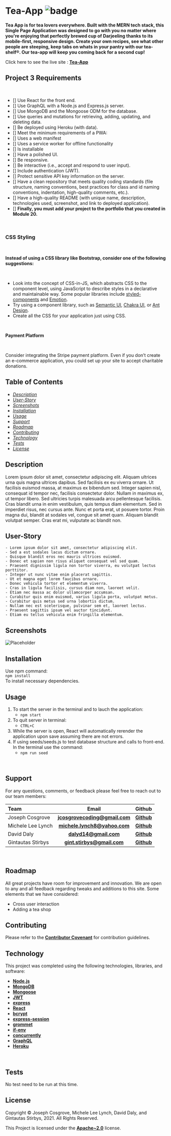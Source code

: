 # Tea-App ![badge](https://img.shields.io/badge/License-Apache~2.0-brightgreen.svg)


**Tea App is for tea lovers everywhere.  Built with the MERN tech stack, this Single Page Application was designed to go with you no matter where you're enjoying that perfectly brewed cup of Darjeeling thanks to its mobile-first, responsive design.  Create your own recipes, see what other people are steeping, keep tabs on whats in your pantry with our tea-shelf®.  Our tea-app will keep you coming back for a second cup!**


Click here to see the live site : **[Tea-App](https://thawing-mesa-65515.herokuapp.com/)**


## Project 3 Requirements

<br>

- [] Use React for the front end.
- [] Use GraphQL with a Node.js and Express.js server.
- [] Use MongoDB and the Mongoose ODM for the database.
- [] Use queries and mutations for retrieving, adding, updating, and deleting data.
- [] Be deployed using Heroku (with data).
- [] Meet the minimum requirements of a PWA:
- [] Uses a web manifest
- [] Uses a service worker for offline functionality
- [] Is installable
- [] Have a polished UI.
- [] Be responsive.
- [] Be interactive (i.e., accept and respond to user input).
- [] Include authentication (JWT).
- [] Protect sensitive API key information on the server.
- [] Have a clean repository that meets quality coding standards (file structure, naming conventions, best practices for class and id naming conventions, indentation, high-quality comments, etc.).
- [] Have a high-quality README (with unique name, description, technologies used, screenshot, and link to deployed application).
- [] **Finally, you must add your project to the portfolio that you created in Module 20.**

<br>

### **CSS Styling**

<br>

**Instead of using a CSS library like Bootstrap, consider one of the following suggestions:**

<br>

- Look into the concept of
CSS-in-JS, which abstracts CSS to the component level, using JavaScript to describe styles in a declarative and maintainable way. Some popular libraries include [styled-components](https://styled-components.com/) and [Emotion](https://emotion.sh/docs/introduction).
- Try using a component library, such as [Semantic UI](https://semantic-ui.com/), [Chakra UI](https://chakra-ui.com/), or [Ant Design](https://ant.design/).
- Create all the CSS for your application just using CSS.


<br>

**Payment Platform**

<br>

Consider integrating the Stripe payment platform. Even if you don’t create an e-commerce application, you could set up your site to accept charitable donations.

## **Table of Contents**

* *[Description](#description)*
* *[User-Story](#user-story)*
* *[Screenshots](#screenshots)*
* *[Installation](#installation)*
* *[Usage](#usage)*
* *[Support](#suport)*
* *[Roadmap](#roadmap)*
* *[Contributing](#contributing)*
* *[Technology](#technology)*
* *[Tests](#tests)*
* *[License](#license)*

## **Description**

Lorem ipsum dolor sit amet, consectetur adipiscing elit. Aliquam ultrices urna quis magna ultrices dapibus. Sed facilisis ex eu viverra ornare. Ut facilisis euismod massa, at maximus ex bibendum sed. Integer sapien nisl, consequat id tempor nec, facilisis consectetur dolor. Nullam in maximus ex, ut tempor libero. Sed ultricies turpis malesuada arcu pellentesque facilisis. Cras blandit urna in enim vestibulum, quis tempus diam elementum. Sed in imperdiet risus, nec cursus ante. Nunc et porta erat, ut posuere tortor. Proin magna dui, blandit at sodales vel, congue sit amet quam. Aliquam blandit volutpat semper. Cras erat mi, vulputate ac blandit non.

## **User-Story**

```
- Lorem ipsum dolor sit amet, consectetur adipiscing elit.
- Sed a est sodales lacus dictum ornare.
- Quisque blandit eros nec mauris ultrices euismod.
- Donec et sapien non risus aliquet consequat vel sed quam.
- Praesent dignissim ligula non tortor viverra, eu volutpat lectus porttitor.
- Integer ut nunc vitae enim placerat sagittis.
- Ut et magna eget lorem faucibus ornare.
- Donec vehicula tortor et elementum viverra.
- Cras in ligula facilisis, cursus diam non, laoreet velit.
- Etiam nec massa ac dolor ullamcorper accumsan.
- Curabitur quis enim euismod, varius ligula porta, volutpat metus.
- Curabitur quis metus sed urna lobortis dictum.
- Nullam nec est scelerisque, pulvinar sem et, laoreet lectus.
- Praesent sagittis ipsum vel auctor tincidunt.
- Etiam eu tellus vehicula enim fringilla elementum.
```

## **Screenshots**

![Placeholder](tea-app/src/assets/images/a5d9f94c1551167edd1c0b685e509259.jpg)

## **Installation**

Use npm command:<br>
        `npm install`<br> 
To install necessary dependencies.

## **Usage**

1. To start the server in the terminal and to lauch the application:
    -  `npm start`
2. To quit server in terminal:
    - `CTRL+C`
3. While the server is open, React will automatically rerender the application upon save assuming there are not errors.
4. If using seeds/seeds.js to test database structure and calls to front-end. In the terminal use the command:
    - `npm run seed`










<br>

## **Support**

For any questions, comments, or feedback please feel free to reach out to our team members: <br>

| Team              | Email                            | Github                                    |
| :---              |            :----:                |                  :---:                    |
| Joseph Cosgrove   | **<jcosgrovecoding@gmail.com>**  | **[Github](https://github.com/jyc5331)**  |
| Michele Lee Lynch    | **<michele.lynch8@yahoo.com>**        | **[Github](https://github.com/MLLynch2K)**|
| David Daly | **<dalyd14@gmail.com>**     | **[Github](https://github.com/dalyd14)** |  
| Gintautas Stirbys | **<gint.stirbys@gmail.com>**     | **[Github](https://github.com/gintstir)** |     

<br>

## **Roadmap**
All great projects have room for improvement and innovation.  We are open to any and all feedback regarding tweaks and additions to this site.  Some elements that we have considered:
- Cross user interaction
- Adding a tea shop


## **Contributing**

Please refer to the **[Contributor Covenant](https://www.contributor-covenant.org/)** for contribution guidelines.
<br>

## **Technology**


This project was completed using the following technologies, libraries, and software: 

- **[Node.js](https://nodejs.org/en/)**
- **[MongoDB](https://www.mongodb.com/)**
- **[Mongoose](https://mongoosejs.com/)**
- **[JWT](https://www.npmjs.com/package/jsonwebtoken)**
- **[express](https://www.npmjs.com/package/express)**
- **[React](https://reactjs.org/)**
- **[bcrypt](https://www.npmjs.com/package/bcrypt)**
- **[express-session](https://www.npmjs.com/package/express-session)**
- **[grommet](https://v2.grommet.io/components)**
- **[if-env](https://www.npmjs.com/package/if-env)**
- **[concurrently](https://www.npmjs.com/package/concurrently)**
- **[GraphQL](https://www.npmjs.com/package/graphql)**
- **[Heroku](https://www.heroku.com/home)**
<br>

## **Tests**

No test need to be run at this time. 


## **License**

Copyright © Joseph Cosgrove, Michele Lee Lynch, David Daly, and Gintautas Stirbys, 2021.  All Rights Reserved.

This Project is licensed under the **[Apache~2.0](https://www.apache.org/licenses/LICENSE-2.0)** license.